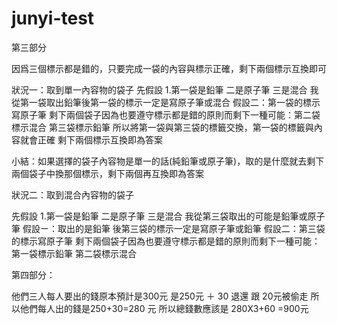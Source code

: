 # junyi-test
第三部分

因爲三個標示都是錯的，只要完成一袋的內容與標示正確，剩下兩個標示互換即可

狀況一：取到單一內容物的袋子
先假設
1.第一袋是鉛筆 二是原子筆 三是混合
我從第一袋取出鉛筆後第一袋的標示一定是寫原子筆或混合
假設二：第一袋的標示寫原子筆
剩下兩個袋子因為也要遵守標示都是錯的原則而剩下一種可能：第二袋標示混合 第三袋標示鉛筆
所以將第一袋與第三袋的標籤交換，第一袋的標籤與內容就會正確
剩下兩個標示互換即為答案

小結：如果選擇的袋子內容物是單一的話(純鉛筆或原子筆)，取的是什麼就去剩下兩個袋子中換那個標示，剩下兩個再互換即為答案

狀況二：取到混合內容物的袋子

先假設
1.第一袋是鉛筆 二是原子筆 三是混合
我從第三袋取出的可能是鉛筆或原子筆
假設ㄧ：取出的是鉛筆
後第三袋的標示一定是寫原子筆或鉛筆
假設二：第三袋的標示寫原子筆
剩下兩個袋子因為也要遵守標示都是錯的原則而剩下一種可能：第一袋標示鉛筆 第二袋標示混合



第四部分：

他們三人每人要出的錢原本預計是300元
是250元 ＋ 30 退還 跟 20元被偷走
所以他們每人出的錢是250+30=280 元
所以總錢數應該是 280X3+60 =900元



